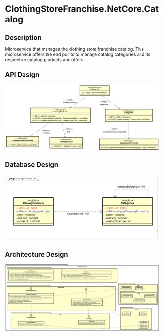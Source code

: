 # ClothingStoreFranchise.NetCore.Catalog

**Description**
----------------

Microservice that manages the clothing store franchise catalog. This microservice offers the end points to manage catalog categories and its respective catalog products and offers.

**API Design**
----------------

![apiDesign](https://github.com/ClothingStoreFranchise/ClothingStoreFranchise.NetCore.Catalog/blob/develop/figures/catalogApi.png)

**Database Design**
----------------

![databaseDesign](https://github.com/ClothingStoreFranchise/ClothingStoreFranchise.NetCore.Catalog/blob/develop/figures/CatalogDb.png)

**Architecture Design**
----------------

![architectureDesign](https://github.com/ClothingStoreFranchise/ClothingStoreFranchise.NetCore.Catalog/blob/develop/figures/CatalogComponent.png)
